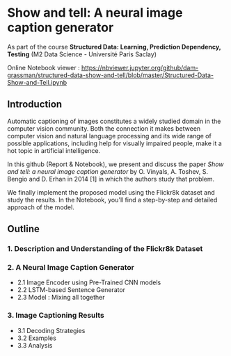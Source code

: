 # Show and tell: A neural image caption generator

As part of the course **Structured Data: Learning, Prediction Dependency, Testing** (M2 Data Science - Université Paris Saclay)

Online Notebook viewer : 
https://nbviewer.jupyter.org/github/dam-grassman/structured-data-show-and-tell/blob/master/Structured-Data-Show-and-Tell.ipynb

## Introduction 

Automatic captioning of images constitutes a widely studied domain in the computer vision
community. Both the connection it makes between computer vision and natural language
processing and its wide range of possible applications, including help for visually impaired
people, make it a hot topic in artificial intelligence.

In this github (Report & Notebook), we present and discuss
the paper *Show and tell: a neural image caption generator* by O. Vinyals, A. Toshev,
S. Bengio and D. Erhan in 2014 [1] in which the authors study that problem.

We finally implement the proposed model using the Flickr8k dataset and study the results. In the Notebook, you'll find a step-by-step and detailed approach of the model.

## Outline 

### 1. Description and Understanding of the Flickr8k Dataset

### 2.  A Neural Image Caption Generator
 - 2.1 Image Encoder using Pre-Trained CNN models
 -   2.2 LSTM-based Sentence Generator
 -   2.3 Model : Mixing all together
  
### 3. Image Captioning Results
 - 3.1 Decoding Strategies
 - 3.2 Examples
 -   3.3 Analysis
